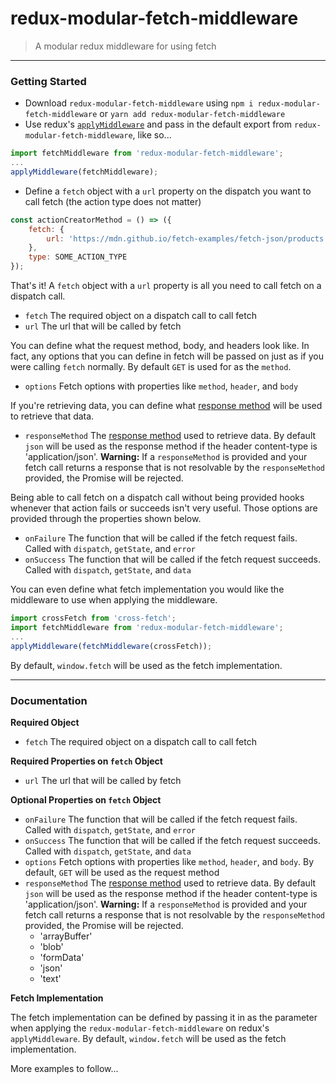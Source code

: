 # redux-modular-fetch-middleware
> A modular redux middleware for using fetch

---

### Getting Started
- Download `redux-modular-fetch-middleware` using `npm i redux-modular-fetch-middleware` or `yarn add redux-modular-fetch-middleware`
- Use redux's [`applyMiddleware`](https://redux.js.org/api-reference/applymiddleware) and pass in the default export from `redux-modular-fetch-middleware`, like so...
```javascript
import fetchMiddleware from 'redux-modular-fetch-middleware';
...
applyMiddleware(fetchMiddleware);
```
- Define a `fetch` object with a `url` property on the dispatch you want to call fetch (the action type does not matter)
```javascript
const actionCreatorMethod = () => ({
    fetch: {
        url: 'https://mdn.github.io/fetch-examples/fetch-json/products.json'
    },
    type: SOME_ACTION_TYPE
});
```
That's it! A `fetch` object with a `url` property is all you need to call fetch on a dispatch call.
- `fetch` The required object on a dispatch call to call fetch
- `url` The url that will be called by fetch

You can define what the request method, body, and headers look like. In fact, any options that you can define in fetch will be passed on just as if you were calling `fetch` normally. By default `GET` is used for as the `method`.
- `options` Fetch options with properties like `method`, `header`, and `body`

If you're retrieving data, you can define what [response method](https://developer.mozilla.org/en-US/docs/Web/API/Body) will be used to retrieve that data.
- `responseMethod` The [response method](https://developer.mozilla.org/en-US/docs/Web/API/Body) used to retrieve data. By default `json` will be used as the response method if the header content-type is 'application/json'. **Warning:** If a `responseMethod` is provided and your fetch call returns a response that is not resolvable by the `responseMethod` provided, the Promise will be rejected.

Being able to call fetch on a dispatch call without being provided hooks whenever that action fails or succeeds isn't very useful. Those options are provided through the properties shown below.
- `onFailure` The function that will be called if the fetch request fails. Called with `dispatch`, `getState`, and `error`
- `onSuccess` The function that will be called if the fetch request succeeds. Called with `dispatch`, `getState`, and `data`

You can even define what fetch implementation you would like the middleware to use when applying the middleware.
```javascript
import crossFetch from 'cross-fetch';
import fetchMiddleware from 'redux-modular-fetch-middleware';
...
applyMiddleware(fetchMiddleware(crossFetch));
```
By default, `window.fetch` will be used as the fetch implementation.

---

### Documentation

**Required Object**
- `fetch` The required object on a dispatch call to call fetch

**Required Properties on `fetch` Object**
- `url` The url that will be called by fetch

**Optional Properties on `fetch` Object**
- `onFailure` The function that will be called if the fetch request fails. Called with `dispatch`, `getState`, and `error`
- `onSuccess` The function that will be called if the fetch request succeeds. Called with `dispatch`, `getState`, and `data`
- `options` Fetch options with properties like `method`, `header`, and `body`. By default, `GET` will be used as the request method
- `responseMethod` The [response method](https://developer.mozilla.org/en-US/docs/Web/API/Body) used to retrieve data. By default `json` will be used as the response method if the header content-type is 'application/json'. **Warning:** If a `responseMethod` is provided and your fetch call returns a response that is not resolvable by the `responseMethod` provided, the Promise will be rejected.
    - 'arrayBuffer'
    - 'blob'
    - 'formData'
    - 'json'
    - 'text'

**Fetch Implementation**

The fetch implementation can be defined by passing it in as the parameter when applying the `redux-modular-fetch-middleware` on redux's `applyMiddleware`. By default, `window.fetch` will be used as the fetch implementation.

More examples to follow...
